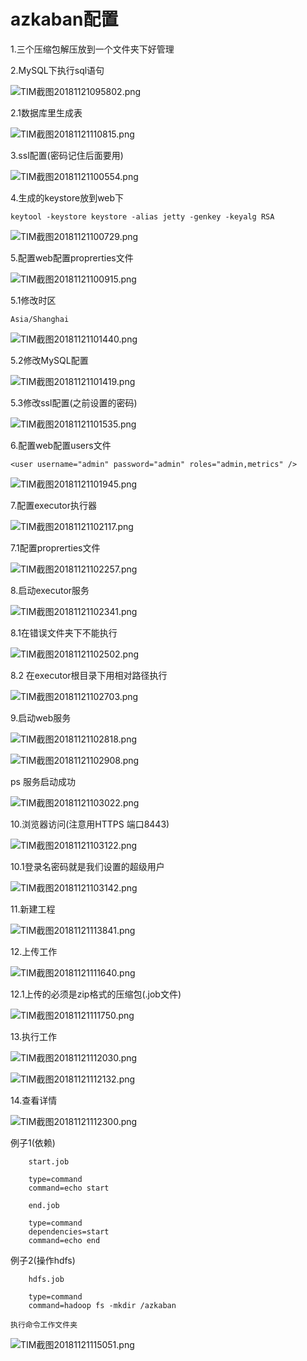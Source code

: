 # azkaban配置

1.三个压缩包解压放到一个文件夹下好管理

2.MySQL下执行sql语句

![TIM截图20181121095802.png](https://upload-images.jianshu.io/upload_images/14465950-147874b28ef63e80.png?imageMogr2/auto-orient/strip%7CimageView2/2/w/1240)

2.1数据库里生成表

![TIM截图20181121110815.png](https://upload-images.jianshu.io/upload_images/14465950-e858e16797a25f42.png?imageMogr2/auto-orient/strip%7CimageView2/2/w/1240)

3.ssl配置(密码记住后面要用)

![TIM截图20181121100554.png](https://upload-images.jianshu.io/upload_images/14465950-0f326339302f4333.png?imageMogr2/auto-orient/strip%7CimageView2/2/w/1240)

4.生成的keystore放到web下

	keytool -keystore keystore -alias jetty -genkey -keyalg RSA

![TIM截图20181121100729.png](https://upload-images.jianshu.io/upload_images/14465950-7da6fec589fd01b5.png?imageMogr2/auto-orient/strip%7CimageView2/2/w/1240)

5.配置web配置proprerties文件

![TIM截图20181121100915.png](https://upload-images.jianshu.io/upload_images/14465950-7561fa2d57dbb63d.png?imageMogr2/auto-orient/strip%7CimageView2/2/w/1240)

5.1修改时区

	Asia/Shanghai

![TIM截图20181121101440.png](https://upload-images.jianshu.io/upload_images/14465950-0f7455ab06289c6c.png?imageMogr2/auto-orient/strip%7CimageView2/2/w/1240)

5.2修改MySQL配置

![TIM截图20181121101419.png](https://upload-images.jianshu.io/upload_images/14465950-c2f197b403e46fab.png?imageMogr2/auto-orient/strip%7CimageView2/2/w/1240)

5.3修改ssl配置(之前设置的密码)

![TIM截图20181121101535.png](https://upload-images.jianshu.io/upload_images/14465950-bf1c4e256d2da974.png?imageMogr2/auto-orient/strip%7CimageView2/2/w/1240)

6.配置web配置users文件

	<user username="admin" password="admin" roles="admin,metrics" />

![TIM截图20181121101945.png](https://upload-images.jianshu.io/upload_images/14465950-88ed1667da9ac818.png?imageMogr2/auto-orient/strip%7CimageView2/2/w/1240)

7.配置executor执行器

![TIM截图20181121102117.png](https://upload-images.jianshu.io/upload_images/14465950-dd22192e0964e068.png?imageMogr2/auto-orient/strip%7CimageView2/2/w/1240)

7.1配置proprerties文件

![TIM截图20181121102257.png](https://upload-images.jianshu.io/upload_images/14465950-0925540140587b18.png?imageMogr2/auto-orient/strip%7CimageView2/2/w/1240)

8.启动executor服务

![TIM截图20181121102341.png](https://upload-images.jianshu.io/upload_images/14465950-0b4756e0745d7847.png?imageMogr2/auto-orient/strip%7CimageView2/2/w/1240)

8.1在错误文件夹下不能执行

![TIM截图20181121102502.png](https://upload-images.jianshu.io/upload_images/14465950-0a895d8cff31b512.png?imageMogr2/auto-orient/strip%7CimageView2/2/w/1240)

8.2 在executor根目录下用相对路径执行

![TIM截图20181121102703.png](https://upload-images.jianshu.io/upload_images/14465950-b387f8e6b520dd93.png?imageMogr2/auto-orient/strip%7CimageView2/2/w/1240)

9.启动web服务

![TIM截图20181121102818.png](https://upload-images.jianshu.io/upload_images/14465950-2ba059b80e970a6e.png?imageMogr2/auto-orient/strip%7CimageView2/2/w/1240)

![TIM截图20181121102908.png](https://upload-images.jianshu.io/upload_images/14465950-291550f248e0d082.png?imageMogr2/auto-orient/strip%7CimageView2/2/w/1240)

ps 服务启动成功

![TIM截图20181121103022.png](https://upload-images.jianshu.io/upload_images/14465950-72ae8eccdc67921a.png?imageMogr2/auto-orient/strip%7CimageView2/2/w/1240)

10.浏览器访问(注意用HTTPS 端口8443)

![TIM截图20181121103122.png](https://upload-images.jianshu.io/upload_images/14465950-329eafe8a328f864.png?imageMogr2/auto-orient/strip%7CimageView2/2/w/1240)

10.1登录名密码就是我们设置的超级用户

![TIM截图20181121103142.png](https://upload-images.jianshu.io/upload_images/14465950-e5dd78a90ff04c67.png?imageMogr2/auto-orient/strip%7CimageView2/2/w/1240)

11.新建工程

![TIM截图20181121113841.png](https://upload-images.jianshu.io/upload_images/14465950-9afc6ecaa23bc97f.png?imageMogr2/auto-orient/strip%7CimageView2/2/w/1240)

12.上传工作

![TIM截图20181121111640.png](https://upload-images.jianshu.io/upload_images/14465950-70bb046701079f25.png?imageMogr2/auto-orient/strip%7CimageView2/2/w/1240)

12.1上传的必须是zip格式的压缩包(.job文件)

![TIM截图20181121111750.png](https://upload-images.jianshu.io/upload_images/14465950-48989b713ee8c5ad.png?imageMogr2/auto-orient/strip%7CimageView2/2/w/1240)

13.执行工作

![TIM截图20181121112030.png](https://upload-images.jianshu.io/upload_images/14465950-b53a9a3dfd7953b0.png?imageMogr2/auto-orient/strip%7CimageView2/2/w/1240)

![TIM截图20181121112132.png](https://upload-images.jianshu.io/upload_images/14465950-63b9969384573ea3.png?imageMogr2/auto-orient/strip%7CimageView2/2/w/1240)

14.查看详情

![TIM截图20181121112300.png](https://upload-images.jianshu.io/upload_images/14465950-04e85bc105f27c4b.png?imageMogr2/auto-orient/strip%7CimageView2/2/w/1240)

例子1(依赖)

		start.job
		
		type=command
		command=echo start
		
		end.job
		
		type=command
		dependencies=start
		command=echo end
		
例子2(操作hdfs)

		hdfs.job

		type=command
		command=hadoop fs -mkdir /azkaban
		
	执行命令工作文件夹 	
	
![TIM截图20181121115051.png](https://upload-images.jianshu.io/upload_images/14465950-3c819c61c32f696a.png?imageMogr2/auto-orient/strip%7CimageView2/2/w/1240)
	
		
		
		